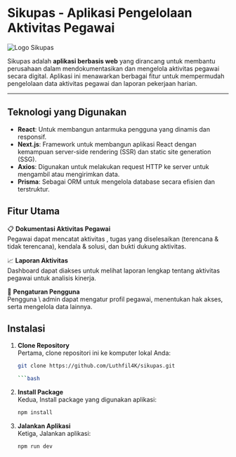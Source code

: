 # Sikupas - Aplikasi Pengelolaan Aktivitas Pegawai

![Logo Sikupas](https://example.com/logo.png)  <!-- Ganti dengan URL logo aplikasi Sikupas -->

Sikupas adalah **aplikasi berbasis web** yang dirancang untuk membantu perusahaan dalam mendokumentasikan dan mengelola aktivitas pegawai secara digital. Aplikasi ini menawarkan berbagai fitur untuk mempermudah pengelolaan data aktivitas pegawai dan laporan pekerjaan harian.

---

## Teknologi yang Digunakan

- **React**: Untuk membangun antarmuka pengguna yang dinamis dan responsif.
- **Next.js**: Framework untuk membangun aplikasi React dengan kemampuan server-side rendering (SSR) dan static site generation (SSG).
- **Axios**: Digunakan untuk melakukan request HTTP ke server untuk mengambil atau mengirimkan data.
- **Prisma**: Sebagai ORM untuk mengelola database secara efisien dan terstruktur.

## Fitur Utama

📋 **Dokumentasi Aktivitas Pegawai**  
Pegawai dapat mencatat aktivitas  , tugas yang diselesaikan (terencana & tidak terencana), kendala & solusi, dan bukti dukung aktivitas.

📈 **Laporan Aktivitas**  
Dashboard dapat diakses untuk melihat laporan lengkap tentang aktivitas pegawai untuk analisis kinerja.

🔧 **Pengaturan Pengguna**  
Pengguna \ admin dapat mengatur profil pegawai, menentukan hak akses, serta mengelola data lainnya.

## Instalasi

1. **Clone Repository**  
   Pertama, clone repositori ini ke komputer lokal Anda:

   ```bash
   git clone https://github.com/Luthfil4K/sikupas.git

   ```bash
2. **Install Package**  
   Kedua, Install package yang digunakan aplikasi:

   ```bash
   npm install

2. **Jalankan Aplikasi**  
    Ketiga, Jalankan aplikasi:

    ```bash
    npm run dev

